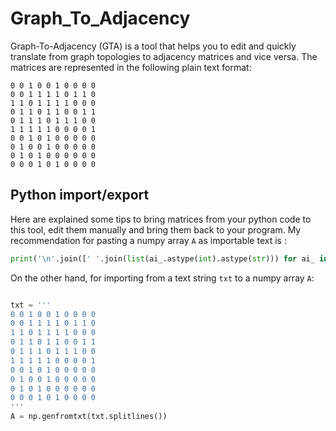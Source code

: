 # Graph_To_Adjacency
Graph-To-Adjacency (GTA) is a tool that helps you to edit and quickly translate from graph topologies to adjacency matrices and vice versa. The matrices are represented in the following plain text format:
```
0 0 1 0 0 1 0 0 0 0
0 0 1 1 1 1 0 1 1 0
1 1 0 1 1 1 1 0 0 0
0 1 1 0 1 1 0 0 1 1
0 1 1 1 0 1 1 1 0 0
1 1 1 1 1 0 0 0 0 1
0 0 1 0 1 0 0 0 0 0
0 1 0 0 1 0 0 0 0 0
0 1 0 1 0 0 0 0 0 0
0 0 0 1 0 1 0 0 0 0
```

## Python import/export
Here are explained some tips to bring matrices from your python code to this tool, edit them manually and bring them back to your program.
My recommendation for pasting a numpy array `A` as importable text is :
```python
print('\n'.join([' '.join(list(ai_.astype(int).astype(str))) for ai_ in list(A)]))
```


On the other hand, for importing from a text string `txt` to a numpy array `A`:
```python

txt = '''
0 0 1 0 0 1 0 0 0 0
0 0 1 1 1 1 0 1 1 0
1 1 0 1 1 1 1 0 0 0
0 1 1 0 1 1 0 0 1 1
0 1 1 1 0 1 1 1 0 0
1 1 1 1 1 0 0 0 0 1
0 0 1 0 1 0 0 0 0 0
0 1 0 0 1 0 0 0 0 0
0 1 0 1 0 0 0 0 0 0
0 0 0 1 0 1 0 0 0 0
'''
A = np.genfromtxt(txt.splitlines())
```
